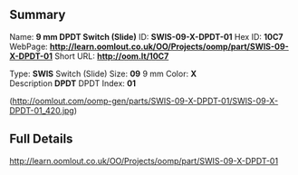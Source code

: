 

 ## Summary
Name: __9 mm DPDT Switch (Slide)__
ID: __SWIS-09-X-DPDT-01__
Hex ID: __10C7__
WebPage: __http://learn.oomlout.co.uk/OO/Projects/oomp/part/SWIS-09-X-DPDT-01__
Short URL: __http://oom.lt/10C7__

Type: __SWIS__ Switch (Slide) 
Size: __09__ 9 mm 
Color: __X__  
Description __DPDT__ DPDT 
Index: __01__


(http://oomlout.com/oomp-gen/parts/SWIS-09-X-DPDT-01/SWIS-09-X-DPDT-01_420.jpg)


 ## Full Details
 http://learn.oomlout.co.uk/OO/Projects/oomp/part/SWIS-09-X-DPDT-01














